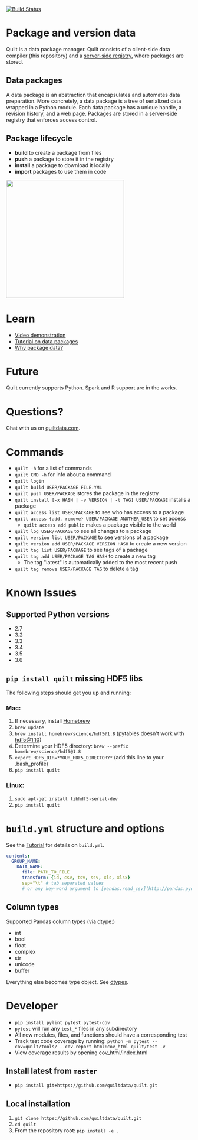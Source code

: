 [![Build Status](https://travis-ci.org/quiltdata/quilt.svg?branch=master)](https://travis-ci.org/quiltdata/quilt)

# Package and version data 
Quilt is a data package manager.
Quilt consists of a client-side data compiler (this repository) and a
[server-side registry](https://quiltdata.com), where packages are stored.

## Data packages
A data package is an abstraction that encapsulates and automates data preparation. More concretely, a data package is a tree of serialized data wrapped in a Python module. Each data package has a unique handle, a revision history, and a web page. Packages are stored in a server-side registry that enforces access control.

## Package lifecycle
* **build** to create a package from files
* **push** a package to store it in the registry
* **install** a package to download it locally
* **import** packages to use them in code

<img src="https://github.com/quiltdata/resources/blob/955656180ef6398a2729c7ebc28e5dc708f26bd3/img/big-picture.png" width="320"/>

# Learn
* [Video demonstration](https://youtu.be/tLdiDqtnnho)
* [Tutorial on data packages](https://blog.quiltdata.com)
* [Why package data?](https://blog.quiltdata.com/its-time-to-manage-data-like-source-code-3df04cd312b8)

# Future
Quilt currently supports Python. Spark and R support are in the works.

# Questions?
Chat with us on  [quiltdata.com](https://quiltdata.com/). 


# Commands 
* `quilt -h` for a list of commands
* `quilt CMD -h` for info about a command
* `quilt login`
* `quilt build USER/PACKAGE FILE.YML`
* `quilt push USER/PACKAGE` stores the package in the registry
* `quilt install [-x HASH | -v VERSION | -t TAG] USER/PACKAGE` installs a package
* `quilt access list USER/PACKAGE` to see who has access to a package
* `quilt access {add, remove} USER/PACKAGE ANOTHER_USER` to set access
  * `quilt access add public` makes a package visible to the world
* `quilt log USER/PACKAGE` to see all changes to a package
* `quilt version list USER/PACKAGE` to see versions of a package
* `quilt version add USER/PACKAGE VERSION HASH` to create a new version
* `quilt tag list USER/PACKAGE` to see tags of a package
* `quilt tag add USER/PACKAGE TAG HASH` to create a new tag
  * The tag "latest" is automatically added to the most recent push
* `quilt tag remove USER/PACKAGE TAG` to delete a tag

# Known Issues
## Supported Python versions
* 2.7
* ~~3.2~~
* 3.3
* 3.4
* 3.5
* 3.6

## `pip install quilt` missing HDF5 libs
The following steps should get you up and running:
### Mac:
1. If necessary, install [Homebrew](https://brew.sh/)
1. `brew update`
1. `brew install homebrew/science/hdf5@1.8` (pytables doesn't work with hdf5@1.10)
1. Determine your HDF5 directory: `brew --prefix homebrew/science/hdf5@1.8`
1. `export HDF5_DIR=*YOUR_HDF5_DIRECTORY*` (add this line to your .bash_profile)
1. `pip install quilt`

### Linux:
1. `sudo apt-get install libhdf5-serial-dev`
1. `pip install quilt`

# `build.yml` structure and options
See the [Tutorial](https://blog.quiltdata.com) for details on `build.yml`.
``` yaml
contents:
  GROUP_NAME:
    DATA_NAME:
      file: PATH_TO_FILE
      transform: {id, csv, tsv, ssv, xls, xlsx}
      sep="\t" # tab separated values
      # or any key-word argument to [pandas.read_csv](http://pandas.pydata.org/pandas-docs/stable/generated/pandas.read_csv.html)
```

## Column types
Supported Pandas column types (via dtype:)
* int
* bool
* float
* complex
* str
* unicode
* buffer

Everything else becomes type object. See [dtypes](https://docs.scipy.org/doc/numpy/reference/arrays.dtypes.html).

# Developer
- `pip install pylint pytest pytest-cov`
- `pytest` will run any `test_*` files in any subdirectory
- All new modules, files, and functions should have a corresponding test 
- Track test code coverage by running: `python -m pytest --cov=quilt/tools/ --cov-report html:cov_html quilt/test -v`
- View coverage results by opening cov_html/index.html

## Install latest from `master`
- `pip install git+https://github.com/quiltdata/quilt.git`

## Local installation
1. `git clone https://github.com/quiltdata/quilt.git`
1. `cd quilt`
1. From the repository root: `pip install -e .`
